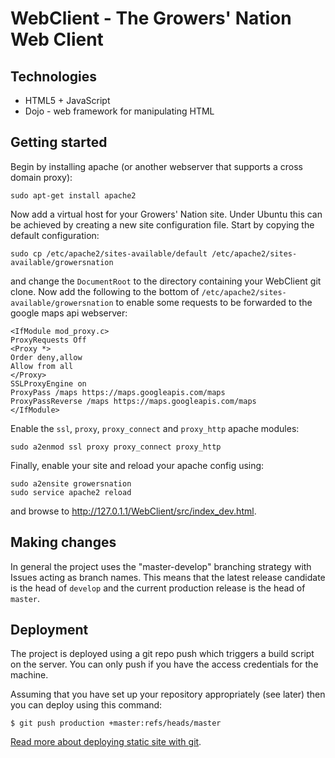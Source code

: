 # WebClient - The Growers' Nation Web Client

## Technologies

* HTML5 + JavaScript
* Dojo - web framework for manipulating HTML

## Getting started

Begin by installing apache (or another webserver that supports a cross domain proxy):

    sudo apt-get install apache2

Now add a virtual host for your Growers' Nation site. Under Ubuntu this can be achieved by creating a new site configuration file. Start by copying the default configuration:

    sudo cp /etc/apache2/sites-available/default /etc/apache2/sites-available/growersnation

and change the ```DocumentRoot``` to the directory containing your WebClient git clone. Now add the following to the bottom of ```/etc/apache2/sites-available/growersnation``` to enable some requests to be forwarded to the google maps api webserver:

    <IfModule mod_proxy.c>
    ProxyRequests Off
    <Proxy *>
    Order deny,allow
    Allow from all
    </Proxy>
    SSLProxyEngine on
    ProxyPass /maps https://maps.googleapis.com/maps
    ProxyPassReverse /maps https://maps.googleapis.com/maps
    </IfModule>

Enable the ```ssl```, ```proxy```, ```proxy_connect``` and ```proxy_http``` apache modules:

    sudo a2enmod ssl proxy proxy_connect proxy_http

Finally, enable your site and reload your apache config using:

    sudo a2ensite growersnation
    sudo service apache2 reload

and browse to http://127.0.1.1/WebClient/src/index_dev.html.

## Making changes

In general the project uses the "master-develop" branching strategy with Issues acting as branch names. This means that the latest release candidate is the head of `develop` and the current production release is the head of `master`.

## Deployment

The project is deployed using a git repo push which triggers a build script on the server. You can only push if you
have the access credentials for the machine.

Assuming that you have set up your repository appropriately (see later) then you can deploy using this command:
```
$ git push production +master:refs/heads/master
```
[Read more about deploying static site with git](http://gary-rowe.com/agilestack/2012/12/14/how-to-deploy-static-sites-with-git).
